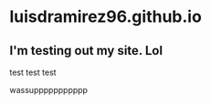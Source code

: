 # luisdramirez96.github.io

## I'm testing out my site. Lol

<p> test test test <p>
  
  
wassuppppppppppp
